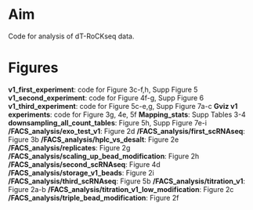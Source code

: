 # Aim

Code for analysis of dT-RoCKseq data.

# Figures

**v1_first_experiment**: code for Figure 3c-f,h, Supp Figure 5
**v1_second_experiment**: code for Figure 4f-g, Supp Figure 6
**v1_third_experiment**: code for Figure 5c-e,g, Supp Figure 7a-c
**Gviz v1 experiments**: code for Figure 3g, 4e, 5f
**Mapping_stats**: Supp Tables 3-4
**downsampling_all_count_tables**: Figure 5h, Supp Figure 7e-i
**/FACS_analysis/exo_test_v1**: Figure 2d
**/FACS_analysis/first_scRNAseq**: Figure 3b
**/FACS_analysis/hplc_vs_desalt**: Figure 2e
**/FACS_analysis/replicates**: Figure 2g
**/FACS_analysis/scaling_up_bead_modification**: Figure 2h
**/FACS_analysis/second_scRNAseq**: Figure 4d
**/FACS_analysis/storage_v1_beads**: Figure 2i
**/FACS_analysis/third_scRNAseq**: Figure 5b
**/FACS_analysis/titration_v1**: Figure 2a-b
**/FACS_analysis/titration_v1_low_modification**: Figure 2c
**/FACS_analysis/triple_bead_modification**: Figure 2f
